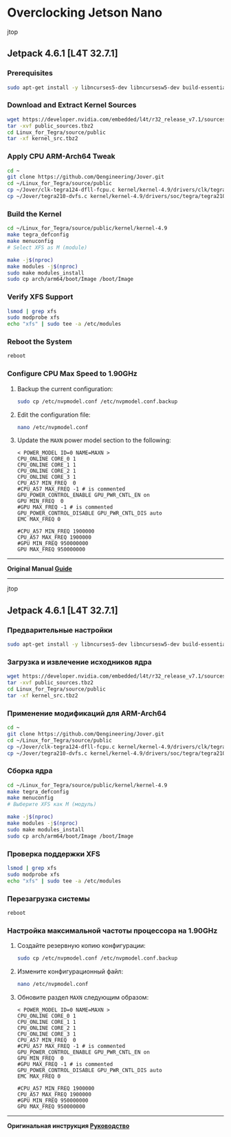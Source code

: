 # Overclocking Jetson Nano

jtop
## Jetpack 4.6.1 [L4T 32.7.1]

### Prerequisites
```bash
sudo apt-get install -y libncurses5-dev libncursesw5-dev build-essential git nano
```

### Download and Extract Kernel Sources
```bash
wget https://developer.nvidia.com/embedded/l4t/r32_release_v7.1/sources/t210/public_sources.tbz2
tar -xvf public_sources.tbz2
cd Linux_for_Tegra/source/public
tar -xf kernel_src.tbz2
```

### Apply CPU ARM-Arch64 Tweak
```bash
cd ~
git clone https://github.com/Qengineering/Jover.git
cd ~/Linux_for_Tegra/source/public
cp ~/Jover/clk-tegra124-dfll-fcpu.c kernel/kernel-4.9/drivers/clk/tegra/clk-tegra124-dfll-fcpu.c
cp ~/Jover/tegra210-dvfs.c kernel/kernel-4.9/drivers/soc/tegra/tegra210-dvfs.c
```

### Build the Kernel
```bash
cd ~/Linux_for_Tegra/source/public/kernel/kernel-4.9
make tegra_defconfig
make menuconfig
# Select XFS as M (module)

make -j$(nproc)
make modules -j$(nproc)
sudo make modules_install
sudo cp arch/arm64/boot/Image /boot/Image
```

### Verify XFS Support
```bash
lsmod | grep xfs
sudo modprobe xfs
echo "xfs" | sudo tee -a /etc/modules
```

### Reboot the System
```bash
reboot
```

### Configure CPU Max Speed to 1.90GHz
1. Backup the current configuration:
    ```bash
    sudo cp /etc/nvpmodel.conf /etc/nvpmodel.conf.backup
    ```
2. Edit the configuration file:
    ```bash
    nano /etc/nvpmodel.conf
    ```
3. Update the `MAXN` power model section to the following:
    ```
    < POWER_MODEL ID=0 NAME=MAXN >
    CPU_ONLINE CORE_0 1
    CPU_ONLINE CORE_1 1
    CPU_ONLINE CORE_2 1
    CPU_ONLINE CORE_3 1
    CPU_A57 MIN_FREQ  0
    #CPU_A57 MAX_FREQ -1 # is commented
    GPU_POWER_CONTROL_ENABLE GPU_PWR_CNTL_EN on
    GPU MIN_FREQ  0
    #GPU MAX_FREQ -1 # is commented
    GPU_POWER_CONTROL_DISABLE GPU_PWR_CNTL_DIS auto
    EMC MAX_FREQ 0
    
    #CPU_A57 MIN_FREQ 1900000
    CPU_A57 MAX_FREQ 1900000
    #GPU MIN_FREQ 950000000
    GPU MAX_FREQ 950000000
    ```

---

**Original Manual [Guide](https://qengineering.eu/overclocking-the-jetson-nano.html)**

---

jtop
## Jetpack 4.6.1 [L4T 32.7.1]

### Предварительные настройки
```bash
sudo apt-get install -y libncurses5-dev libncursesw5-dev build-essential git nano
```

### Загрузка и извлечение исходников ядра
```bash
wget https://developer.nvidia.com/embedded/l4t/r32_release_v7.1/sources/t210/public_sources.tbz2
tar -xvf public_sources.tbz2
cd Linux_for_Tegra/source/public
tar -xf kernel_src.tbz2
```

### Применение модификаций для ARM-Arch64
```bash
cd ~
git clone https://github.com/Qengineering/Jover.git
cd ~/Linux_for_Tegra/source/public
cp ~/Jover/clk-tegra124-dfll-fcpu.c kernel/kernel-4.9/drivers/clk/tegra/clk-tegra124-dfll-fcpu.c
cp ~/Jover/tegra210-dvfs.c kernel/kernel-4.9/drivers/soc/tegra/tegra210-dvfs.c
```

### Сборка ядра
```bash
cd ~/Linux_for_Tegra/source/public/kernel/kernel-4.9
make tegra_defconfig
make menuconfig
# Выберите XFS как M (модуль)

make -j$(nproc)
make modules -j$(nproc)
sudo make modules_install
sudo cp arch/arm64/boot/Image /boot/Image
```

### Проверка поддержки XFS
```bash
lsmod | grep xfs
sudo modprobe xfs
echo "xfs" | sudo tee -a /etc/modules
```

### Перезагрузка системы
```bash
reboot
```

### Настройка максимальной частоты процессора на 1.90GHz
1. Создайте резервную копию конфигурации:
    ```bash
    sudo cp /etc/nvpmodel.conf /etc/nvpmodel.conf.backup
    ```
2. Измените конфигурационный файл:
    ```bash
    nano /etc/nvpmodel.conf
    ```
3. Обновите раздел `MAXN` следующим образом:
    ```
    < POWER_MODEL ID=0 NAME=MAXN >
    CPU_ONLINE CORE_0 1
    CPU_ONLINE CORE_1 1
    CPU_ONLINE CORE_2 1
    CPU_ONLINE CORE_3 1
    CPU_A57 MIN_FREQ  0
    #CPU_A57 MAX_FREQ -1 # is commented
    GPU_POWER_CONTROL_ENABLE GPU_PWR_CNTL_EN on
    GPU MIN_FREQ  0
    #GPU MAX_FREQ -1 # is commented
    GPU_POWER_CONTROL_DISABLE GPU_PWR_CNTL_DIS auto
    EMC MAX_FREQ 0
    
    #CPU_A57 MIN_FREQ 1900000
    CPU_A57 MAX_FREQ 1900000
    #GPU MIN_FREQ 950000000
    GPU MAX_FREQ 950000000
    ```

---

**Оригинальная инструкция [Руководство](https://qengineering.eu/overclocking-the-jetson-nano.html)**


